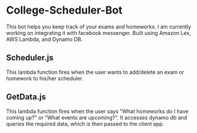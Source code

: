 # College-Scheduler-Bot
This bot helps you keep track of your exams and homeworks. I am currently working on integrating it with facebook messenger.
Built using Amazon Lex, AWS Lambda, and Dynamo DB.

## Scheduler.js
This lambda function fires when the user wants to add/delete an exam or homework to his/her scheduler.

## GetData.js
This lambda function fires when the user says  "What homeworks do I have coming up?" or "What events are upcoming?". 
It accesses dynamo db and queries the required data, which is then passed to the client app.
